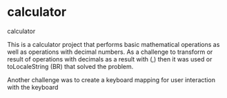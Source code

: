 # calculator
 calculator
 
This is a calculator project that performs basic mathematical operations as well as operations with decimal numbers.
As a challenge to transform or result of operations with decimals as a result with (,) then it was used or toLocaleString (BR) that solved the problem.

Another challenge was to create a keyboard mapping for user interaction with the keyboard
